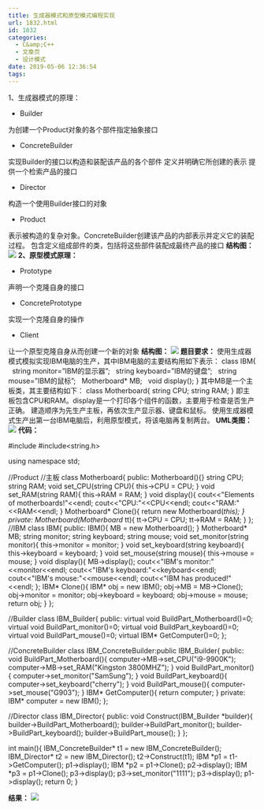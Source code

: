 ```yaml
---
title: 生成器模式和原型模式编程实现
url: 1832.html
id: 1832
categories:
  - C&amp;C++
  - 文章页
  - 设计模式
date: 2019-05-06 12:36:54
tags:
---
```


1、生成器模式的原理：

*   Builder

为创建一个Product对象的各个部件指定抽象接口

*   ConcreteBuilder

实现Builder的接口以构造和装配该产品的各个部件 定义并明确它所创建的表示 提供一个检索产品的接口

*   Director

构造一个使用Builder接口的对象

*   Product

表示被构造的复杂对象。ConcreteBuilder创建该产品的内部表示并定义它的装配过程。 包含定义组成部件的类，包括将这些部件装配成最终产品的接口 **结构图：** ![](http://47.100.4.8/wp-content/uploads/2019/05/1.png) **2、原型模式原理：**

*   Prototype

声明一个克隆自身的接口

*   ConcretePrototype

实现一个克隆自身的操作

*   Client

让一个原型克隆自身从而创建一个新的对象 **结构图：** ![](http://47.100.4.8/wp-content/uploads/2019/05/2.png) **题目要求：** 使用生成器模式模拟实现IBM电脑的生产，其中IBM电脑的主要结构用如下表示： class IBM{   string monitor=”IBM的显示器”;   string keyboard=”IBM的键盘”;   string mouse=”IBM的鼠标”;   Motherboard* MB;   void display(); } 其中MB是一个主板类，其主要结构如下： class Motherboard{ string CPU; string RAM; } 即主板包含CPU和RAM。display是一个打印各个组件的函数，主要用于检查是否生产正确。 建造顺序为先生产主板，再依次生产显示器、键盘和鼠标。 使用生成器模式生产出第一台IBM电脑后，利用原型模式，将该电脑再复制两台。 **UML类图：** ![](http://47.100.4.8/wp-content/uploads/2019/05/3.jpg) **代码：**

#include<iostream>
#include<string.h>

using namespace std;

//Product
//主板
class Motherboard{
public:
    Motherboard(){}
    string CPU;
    string RAM;
    void set_CPU(string CPU){
      this->CPU = CPU;
    }
    void set_RAM(string RAM){
      this->RAM = RAM;
    }
    void display(){
        cout<<"Elements of motherboards!"<<endl;
        cout<<"CPU:"<<CPU<<endl;
        cout<<"RAM:"<<RAM<<endl;
    }
    Motherboard* Clone(){
        return new Motherboard(*this);
    }
private:
    Motherboard(Motherboard* tt){
        tt->CPU = CPU;
        tt->RAM = RAM;
    }
};
//IBM
class IBM{
public:
  IBM(){
      MB = new Motherboard();
  }
  Motherboard* MB;
  string monitor;
  string keyboard;
  string mouse;
  void set_monitor(string monitor){
      this->monitor = monitor;
  }
  void set_keyboard(string keyboard){
      this->keyboard = keyboard;
  }
  void set_mouse(string mouse){
      this->mouse = mouse;
  }
  void display(){
      MB->display();
      cout<<"IBM's monitor:"<<monitor<<endl;
      cout<<"IBM's keyboard:"<<keyboard<<endl;
      cout<<"IBM's mouse:"<<mouse<<endl;
      cout<<"IBM has produced!"<<endl;
  };
  IBM* Clone(){
      IBM* obj = new IBM();
      obj->MB = MB->Clone();
      obj->monitor = monitor;
      obj->keyboard = keyboard;
      obj->mouse = mouse;
      return obj;
  }
};

//Builder
class IBM_Builder{
public:
    virtual void BuildPart_Motherboard()=0;
    virtual void BuildPart_monitor()=0;
    virtual void BuildPart_keyboard()=0;
    virtual void BuildPart_mouse()=0;
    virtual IBM* GetComputer()=0;
};

//ConcreteBuilder
class IBM\_ConcreteBuilder:public IBM\_Builder{
public:
    void BuildPart_Motherboard(){
        computer->MB->set_CPU("i9-9900K");
        computer->MB->set_RAM("Kingston 3800MHZ");
    }
    void BuildPart_monitor(){
        computer->set_monitor("SamSung");
    }
    void BuildPart_keyboard(){
        computer->set_keyboard("cherry");
    }
    void BuildPart_mouse(){
        computer->set_mouse("G903");
    }
    IBM* GetComputer(){
        return computer;
    }
private:
    IBM* computer = new IBM();
};

//Director
class IBM_Director{
public:
    void Construct(IBM_Builder *builder){
        builder->BuildPart_Motherboard();
        builder->BuildPart_monitor();
        builder->BuildPart_keyboard();
        builder->BuildPart_mouse();
    }
};

int main(){
    IBM\_ConcreteBuilder* t1 = new IBM\_ConcreteBuilder();
    IBM\_Director* t2 = new IBM\_Director();
    t2->Construct(t1);
    IBM *p1 = t1->GetComputer();
    p1->display();
    IBM *p2 = p1->Clone();
    p2->display();
    IBM *p3 = p1->Clone();
    p3->display();
    p3->set_monitor("1111");
    p3->display();
    p1->display();
    return 0;
}

**结果：** ![](http://47.100.4.8/wp-content/uploads/2019/05/4.png)